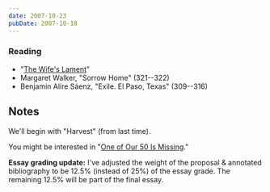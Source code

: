 ```yaml
---
date: 2007-10-23
pubDate: 2007-10-18
---
```


### Reading

* "[The Wife's Lament](/notes/wifes-lament)"
* Margaret Walker, "Sorrow Home" (321--322)
* Benjamin Alire Sáenz, "Exile. El Paso, Texas" (309--316)

## Notes

We'll begin with "Harvest" (from last time).

You might be interested in "[One of Our 50 Is Missing](https://www.newmexicomagazine.org/culture/one-of-our-50-is-missing/)."

**Essay grading update:** I've adjusted the weight of the proposal & annotated bibliography to be 12.5% (instead of 25%) of the essay grade. The remaining 12.5% will be part of the final essay.
